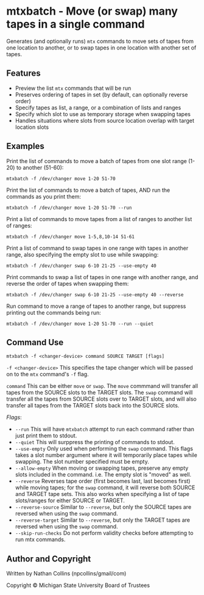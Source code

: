 mtxbatch - Move (or swap) many tapes in a single command
=============================
Generates (and optionally runs) `mtx` commands to move sets of tapes from one location to another, or to swap tapes in one location with another set of tapes.  

Features
--------------------------
- Preview the list `mtx` commands that will be run
- Preserves ordering of tapes in set (by default, can optionally reverse order)
- Specify tapes as list, a range, or a combination of lists and ranges
- Specify which slot to use as temporary storage when swapping tapes
- Handles situations where slots from source location overlap with target location slots

Examples
--------------------------
Print the list of commands to move a batch of tapes from one slot range (1-20) to another (51-60):  
```
mtxbatch -f /dev/changer move 1-20 51-70
```

Print the list of commands to move a batch of tapes, AND run the commands as you print them:  
```
mtxbatch -f /dev/changer move 1-20 51-70 --run
```

Print a list of commands to move tapes from a list of ranges to another list of ranges:  
```
mtxbatch -f /dev/changer move 1-5,8,10-14 51-61
```

Print a list of command to swap tapes in one range with tapes in another range, also specifying the empty slot to use while swapping:  
```
mtxbatch -f /dev/changer swap 6-10 21-25 --use-empty 40
```

Print commands to swap a list of tapes in one range with another range, and reverse the order of tapes when swapping them:  
```
mtxbatch -f /dev/changer swap 6-10 21-25 --use-empty 40 --reverse
```

Run command to move a range of tapes to another range, but suppress printing out the commands being run:  
```
mtxbatch -f /dev/changer move 1-20 51-70 --run --quiet
```

Command Use
--------------------------
```
mtxbatch -f <changer-device> command SOURCE TARGET [flags]
```

`-f <changer-device>` This specifies the tape changer which will be passed on to the `mtx` command's `-f` flag.  

`command` This can be either `move` or `swap`. The `move` commmand will transfer all tapes from the SOURCE slots to the TARGET slots. The `swap` command will transfer all the tapes from SOURCE slots over to TARGET slots, and will also transfer all tapes from the TARGET slots back into the SOURCE slots.  

_Flags_:  
 - `--run` This will have `mtxbatch` attempt to run each command rather than just print them to stdout.
 - `--quiet` This will surppress the printing of commands to stdout.
 - `--use-empty` Only used when performing the `swap` command. This flags takes a slot number argument where it will temporarily place tapes while swapping. The slot number specified must be empty.
 - `--allow-empty` When moving or swapping tapes, preserve any empty slots included in the command. i.e. The empty slot is "moved" as well.
 - `--reverse` Reverses tape order (first becomes last, last becomes first) while moving tapes; for the `swap` command, it will reverse both SOURCE and TARGET tape sets. This also works when specifying a list of tape slots/ranges for either SOURCE or TARGET.
 - `--reverse-source` Similar to `--reverse`, but only the SOURCE tapes are reversed when using the `swap` command.
 - `--reverse-target` Similar to `--reverse`, but only the TARGET tapes are reversed when using the `swap` command.
 - `--skip-run-checks` Do not perform validity checks before attempting to run mtx commands.


Author and Copyright
--------------------------
Written by Nathan Collins (npcollins/gmail/com)  

Copyright © Michigan State University Board of Trustees  

